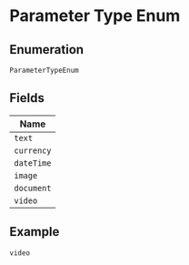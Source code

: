 
# Parameter Type Enum

## Enumeration

`ParameterTypeEnum`

## Fields

| Name |
|  --- |
| `text` |
| `currency` |
| `dateTime` |
| `image` |
| `document` |
| `video` |

## Example

```
video
```

